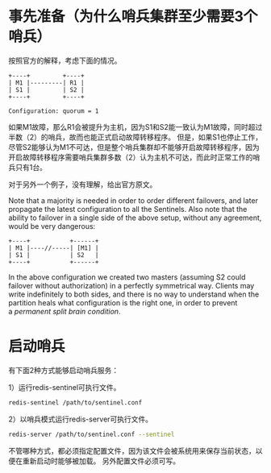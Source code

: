 
# 事先准备（为什么哨兵集群至少需要3个哨兵）

按照官方的解释，考虑下面的情况。
```text
+----+         +----+
| M1 |---------| R1 |
| S1 |         | S2 |
+----+         +----+

Configuration: quorum = 1
```
如果M1故障，那么R1会被提升为主机，因为S1和S2能一致认为M1故障，同时超过半数（2）的哨兵，故而也能正式启动故障转移程序。
但是，如果S1也停止工作，尽管S2能够认为M1不可达，但是整个哨兵集群却不能够开启故障转移程序，因为开启故障转移程序需要哨兵集群多数（2）认为主机不可达，而此时正常工作的哨兵只有1台。

对于另外一个例子，没有理解，给出官方原文。

Note that a majority is needed in order to order different failovers, and later propagate the latest configuration to all the Sentinels. Also note that the ability to failover in a single side of the above setup, without any agreement, would be very dangerous:
```text
+----+           +------+
| M1 |----//-----| [M1] |
| S1 |           | S2   |
+----+           +------+
```
In the above configuration we created two masters (assuming S2 could failover without authorization) in a perfectly symmetrical way. Clients may write indefinitely to both sides, and there is no way to understand when the partition heals what configuration is the right one, in order to prevent a _permanent split brain condition_.





# 启动哨兵

有下面2种方式能够启动哨兵服务：

1）运行redis-sentinel可执行文件。
```bash
redis-sentinel /path/to/sentinel.conf
```
2）以哨兵模式运行redis-server可执行文件。
```bash
redis-server /path/to/sentinel.conf --sentinel
```
不管哪种方式，都必须指定配置文件，因为该文件会被系统用来保存当前状态，以便在重新启动时能够被加载。
另外配置文件必须可写。

